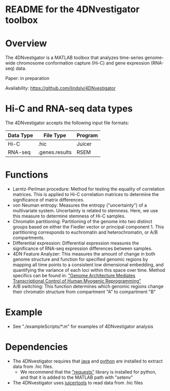 # README for the 4DNvestigator toolbox

# Overview
The 4DNvestigator is a MATLAB toolbox that analyzes time-series genome-wide chromosome
conformation capture (Hi-C) and gene expression (RNA-seq) data.

Paper: in preparation

Availability: https://github.com/lindsly/4DNvestigator

# Hi-C and RNA-seq data types
The 4DNvestigator accepts the following input file formats:

|**Data Type**|**File Type**|**Program**|
|----|----|----|
|Hi-C|.hic|Juicer|
|RNA-seq|.genes.results|RSEM|

# Functions
- Larntz-Perlman procedure: Method for testing the equality of correlation
matrices. This is applied to Hi-C correlation matrices to determine the
significance of matrix differences.
- von Neuman entropy: Measures the entropy ("uncertainty") of a
multivariate system. Uncertainty is related to stemness. Here, we use this
measure to determine stemness of Hi-C samples.
- Chromatin partitioning: Partitioning of the genome into two distinct
groups based on either the Fiedler vector or principal component 1. This
partitioning corresponds to euchromatin and heterochromatin, or A/B
compartments.
- Differential expression: Differential expression measures the
significance of RNA-seq expression differences between samples.
- 4DN Feature Analyzer: This measures the amount of change in both genome
structure and function for specified genomic regions by mapping all time
points to a consistent low dimensional embedding, and quantifying the variance
of each loci within this space over time. Method specifics can be found in:
["Genome Architecture Mediates Transcriptional Control of Human Myogenic Reprogramming"](https://www.cell.com/iscience/fulltext/S2589-0042(18)30114-7)
- A/B switching: This function determines which genomic regions change
their chromatin structure from compartment "A" to compartment "B"

# Example
- See "./exampleScripts/*.m" for examples of 4DNvestigator analysis


# Dependencies
- The 4DNvestigator requires that [java](https://www.java.com/en/download/help/download_options.xml) and [python](https://www.python.org/downloads/) are installed to extract data from .hic files.
  - We recommend that the ["requests"](https://realpython.com/python-requests/) library is installed for python, and that it is added to the MATLAB path with "setenv"
- The 4DNvestigator uses [juicertools](https://github.com/aidenlab/juicer) to read data from .hic files
